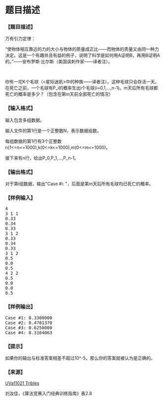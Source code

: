 # 题目描述


<h3>
【题目描述】
</h3>
<p>
万有引力定律：
</p>
<p>
“使物体相互靠近的力的大小与物体的质量成正比——而物体的质量又由同一种力决定。这是一个有趣并且有益的例子，说明了科学是如何用A证明B，再用B证明A的。”——安布罗斯·比尔斯（美国讽刺作家——译者注）。
</p>
<p>
<br/>
</p>
<p>
你有一坨K个毛球（&lt;星际迷航&gt;中的种族——译者注）。这种毛球只会存活一天。在死亡之前，一个毛球有P_i的概率生出i个毛球(i=0,1,...,n-1)。m天后所有毛球都死亡的概率是多少？（包含在第m天前全部死亡的情况）
</p>
<h3>
【输入格式】
</h3>
<p>
输入包含多组数据。
</p>
<p>
输入文件的第1行是一个正整数N，表示数据组数。
</p>
<p>
每组数据的第1行有3个正整数n(1&lt;=n&lt;=1000),k(0&lt;=k&lt;=1000),m(0&lt;=m&lt;=1000)。
</p>
<p>
接下来有n行，给出P_0,P_1,...,P_n-1。
</p>
<h3>
【输出格式】
</h3>
<p>
对于第i组数据，输出&#34;Case #i: &#34;，后面是第m天后所有毛球均已死亡的概率。
</p>
<h3>
【样例输入】
</h3>
<pre>4
3 1 1
0.33
0.34
0.33
3 1 2
0.33
0.34
0.33
3 1 2
0.5
0.0
0.5
4 2 2
0.5
0.0
0.0
0.5
</pre>
<h3>
【样例输出】
</h3>
<pre>Case #1: 0.3300000
Case #2: 0.4781370
Case #3: 0.6250000
Case #4: 0.3164063
</pre>
<h3>
【提示】
</h3>
<p>
如果你的输出与标准答案相差不超过10^-5，那么你的答案就被认为是正确的。
</p>
<h3>
【来源】
</h3>
<p>
<a href="http://uva.onlinejudge.org/index.php?option=com_onlinejudge&amp;Itemid=8&amp;category=481&amp;page=show_problem&amp;problem=1962" target="_blank">UVa11021 Tribles</a> 
</p>
<p>
刘汝佳，《算法竞赛入门经典训练指南》表2.8
</p>
